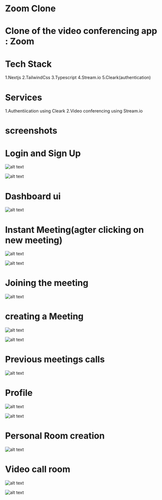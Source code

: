 # Zoom Clone

# Clone of the video conferencing app : Zoom



# Tech Stack

1.Nextjs
2.TailwindCss
3.Typescript
4.Stream.io
5.Cleark(authentication)

# Services

1.Authentiication using Cleark 
2.Video conferencing using Stream.io




# screenshots

# Login and Sign Up

![alt text](<Screenshot (42).png>)

![alt text](<Screenshot (43).png>)


# Dashboard ui
![alt text](<Screenshot (40).png>)


# Instant Meeting(agter clicking on new meeting)

![alt text](<Screenshot (34).png>)


![alt text](<Screenshot (37).png>)

# Joining the meeting

![alt text](<Screenshot (35).png>)

# creating a Meeting

![alt text](<Screenshot (36).png>)

![alt text](<Screenshot (37)-1.png>)

# Previous meetings calls

![alt text](<Screenshot (38).png>)


# Profile

![alt text](<Screenshot (40)-1.png>)

![alt text](<Screenshot (41)-1.png>)


# Personal Room creation

![alt text](<Screenshot (39).png>)



# Video call room
![alt text](<Screenshot (44).png>)

![alt text](<Screenshot (45).png>)


